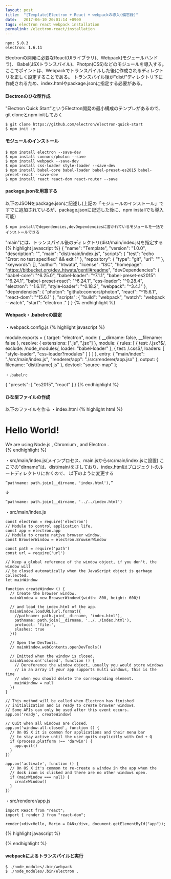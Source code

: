 ```yaml
---
layout: post
title:  "[Template]Electron + React + webpackの導入(備忘録)"
date:   2017-06-10 20:01:14 +0900
tags: electron react webpack installation
permalink: /electron-react/installation
---
```

```
npm: 5.0.3
electron: 1.6.11
```

Electronの開発に必要なReact(UIライブラリ)、Webpack(モジュールハンドラ)、
Babel(JSXトランスパイル)、Photpn(CSS)などのモジュールを導入する。
ここでポイントは、Webpackでトランスパイルした後に作成されるディレクトリを正しく設定することである。
トランスパイル後が"dist/"ディレクトリ下に作成されるため、index.htmlやpackage.jsonに指定する必要がある。

#### Electronのひな型作成

"Electron Quick Start"というElectron開発の最小構成のテンプレがあるので、
git cloneとnpm initしておく
```
$ git clone https://github.com/electron/electron-quick-start
$ npm init -y
```

#### モジュールのインストール
```
$ npm install electron --save-dev
$ npm install connors/photon --save
$ npm install webpack --save-dev
$ npm install css-loader style-loader --save-dev
$ npm install babel-core babel-loader babel-preset-es2015 babel-preset-react --save-dev
$ npm install react react-dom react-router --save
```

#### package.jsonを用意する

以下のJSONをpackage.jsonに記述し(上記の「モジュールのインストール」ですでに追加されているが、package.jsonに記述した後に、npm installでも導入可能)
```
$ npm installでdependencies,devDependenciesに書かれているモジュールを一括でインストールできる
```
"main"には、トランスパイル後のディレクトリ(dist/main/index.js)を指定する
{% highlight javascript %}
{
  "name": "Template",
  "version": "1.0.0",
  "description": "",
  "main": "dist/main/index.js",
  "scripts": {
    "test": "echo \"Error: no test specified\" && exit 1"
  },
  "repository": {
    "type": "git",
    "url": ""
  },
  "keywords": [],
  "author": "htwata",
  "license": "ISC",
  "homepage": "https://bitbucket.org/dev_htwata/gentil#readme",
  "devDependencies": {
    "babel-core": "^6.25.0",
    "babel-loader": "^7.1.1",
    "babel-preset-es2015": "^6.24.1",
    "babel-preset-react": "^6.24.1",
    "css-loader": "^0.28.4",
    "electron": "^1.6.11",
    "style-loader": "^0.18.2",
    "webpack": "^3.4.1"
  },
  "dependencies": {
    "photon": "github:connors/photon",
    "react": "^15.6.1",
    "react-dom": "^15.6.1"
  },
  "scripts": {
    "build": "webpack",
    "watch": "webpack --watch",
    "start": "electron ."
  }
}
{% endhighlight %}


#### Webpack・.babelrcの設定
・webpack.config.js
{% highlight javascript %}

module.exports = {
  target: "electron",
  node: {
    __dirname: false,
    __filename: false
  },
  resolve: {
    extensions: [".js", ".jsx"]
  },
  module: {
    rules: [
      {
        test: /\.jsx?$/,
        exclude: /node_modules/,
        loader: "babel-loader"
      },
      {
        test: /\.css$/,
        loaders: [ "style-loader", "css-loader?modules" ]
      }
    ]
  },
  entry: {
    "main/index": "./src/main/index.js",
    "renderer/app": "./src/renderer/app.jsx"
  },
  output: {
    filename: "dist/[name].js"
  },
  devtool: "source-map"
};
```
・.babelrc
```
{
  "presets": [
    "es2015", "react"
  ]
}
{% endhighlight %}

#### ひな型ファイルの作成
以下のファイルを作る
・index.html
{% highlight html %}
<!DOCTYPE html>
<html>
  <head>
    <meta charset="UTF-8">
    <title>Hello World!</title>
  </head>
  <body>
    <h1>Hello World!</h1>
    <!-- All of the Node.js APIs are available in this renderer process. -->
    We are using Node.js <script>document.write(process.versions.node)</script>,
    Chromium <script>document.write(process.versions.chrome)</script>,
    and Electron <script>document.write(process.versions.electron)</script>.
    <div class="window">
      <div id="app" class="window-content"></div>
    </div>
    <script>
      require("./dist/renderer/app.js")
    </script>
  </body>
</html>
{% endhighlight %}

・src/main/index.js(メインプロセス、main.jsからsrc/main/index.jsに設置)
ここでの"dirname"は、dist/main/をさしており、index.htmlはプロジェクトのルートディレクトリにおくので、
以下のように変更する
```
”pathname: path.join(__dirname, 'index.html'),”
```
↓
```
”pathname: path.join(__dirname, '../../index.html')
```

・src/main/index.js
```
const electron = require('electron')
// Module to control application life.
const app = electron.app
// Module to create native browser window.
const BrowserWindow = electron.BrowserWindow

const path = require('path')
const url = require('url')

// Keep a global reference of the window object, if you don't, the window will
// be closed automatically when the JavaScript object is garbage collected.
let mainWindow

function createWindow () {
  // Create the browser window.
  mainWindow = new BrowserWindow({width: 800, height: 600})

  // and load the index.html of the app.
  mainWindow.loadURL(url.format({
    //pathname: path.join(__dirname, 'index.html'),
    pathname: path.join(__dirname, '../../index.html'),
    protocol: 'file:',
    slashes: true
  }))

  // Open the DevTools.
  // mainWindow.webContents.openDevTools()

  // Emitted when the window is closed.
  mainWindow.on('closed', function () {
    // Dereference the window object, usually you would store windows
    // in an array if your app supports multi windows, this is the time
    // when you should delete the corresponding element.
    mainWindow = null
  })
}

// This method will be called when Electron has finished
// initialization and is ready to create browser windows.
// Some APIs can only be used after this event occurs.
app.on('ready', createWindow)

// Quit when all windows are closed.
app.on('window-all-closed', function () {
  // On OS X it is common for applications and their menu bar
  // to stay active until the user quits explicitly with Cmd + Q
  if (process.platform !== 'darwin') {
    app.quit()
  }
})

app.on('activate', function () {
  // On OS X it's common to re-create a window in the app when the
  // dock icon is clicked and there are no other windows open.
  if (mainWindow === null) {
    createWindow()
  }
})
```

・src/renderer/app.js
```
import React from "react";
import { render } from "react-dom";

render(<div>Hello, Mario = DAN</div>, document.getElementById("app"));
```

{% highlight javascript %}

{% endhighlight %}

#### webpackによるトランスパイルと実行

```
$ ./node_modules/.bin/webpack
$ ./node_modules/.bin/electron .
```
